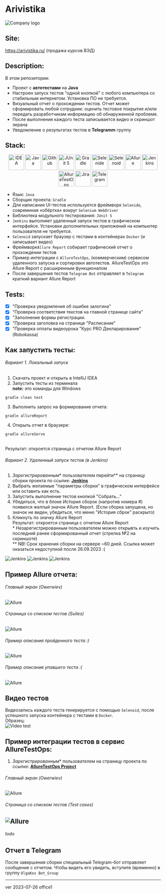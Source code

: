 # Arivistika
![Company logo](images/logo-mini.png)

## Site:
https://arivistika.ru/ (продажа курсов ВЭД)

## Description:
В этом репозитории:
- Проект с <b>автотестами</b> на <b>Java</b>
- Настроен запуск тестов "одной кнопкой" с любого компьютера со стабильным интернетом. Установка ПО не требуется.
- Визуальный отчет о прохождении тестов. Отчет может сформировать любой сотрудник: оценить тестовое покрытие и/или  передать разработчикам информацию об обнаруженной проблеме.
- После выполнения каждого теста записывается видео и скриншот экрана
- Уведомление о результатах тестов в <b>Telegramm</b> группу

## Stack:
<p align="center">
<a href="https://www.jetbrains.com/idea/"><img src="images/logo/Idea.svg" width="50" height="50"  alt="IDEA" title="olgakos github IDEA"/></a>
<a href="https://www.java.com/"><img src="images/logo/Java.svg" width="50" height="50"  alt="Java" title="olgakos github Java"/></a>
<a href="https://github.com/"><img src="images/logo/GitHub.svg" width="50" height="50"  alt="Github" title="olgakos Github"/></a>
<a href="https://junit.org/junit5/"><img src="images/logo/Junit5.svg" width="50" height="50"  alt="JUnit 5" title="olgakos github JUnit 5"/></a>
<a href="https://gradle.org/"><img src="images/logo/Gradle.svg" width="50" height="50"  alt="Gradle" title="olgakos github Gradle"/></a>
<a href="https://selenide.org/"><img src="images/logo/Selenide.svg" width="50" height="50"  alt="Selenide" title="olgakos github Selenide"/></a>
<a href="https://aerokube.com/selenoid/"><img src="images/logo/Selenoid.svg" width="50" height="50"  alt="Selenoid" title="olgakos github Selenoid"/></a>
<a href="https://github.com/allure-framework/allure2"><img src="images/logo/Allure.svg" width="50" height="50"  alt="Allure" title="olgakos github Allure"/></a>
<a href="https://www.jenkins.io/"><img src="images/logo/Jenkins.svg" width="50" height="50"  alt="Jenkins" title="olgakos github Jenkins"/></a>
<a href="https://docs.qameta.io/allure-testops/"><img width="50" height="50"  alt="AllureTestOps" src="images/logo/Allure_TO.svg" title="olgakos github AllureTestOps"></a>
<a href="https://www.atlassian.com/ru/software/jira"><img width="50" height="50"  alt="Jira" src="images/logo/Jira.svg" title="olgakos github Jira"></a>     
<a href="https://web.telegram.org/"><img width="50" height="50"  alt="Telegram" src="images/logo/Telegram.svg" title="olgakos github Telegram"></a>
</p>

- Язык: `Java`
- Сборщик проекта: `Gradle`
- Для написания UI-тестов используется фреймворк `Selenide`, совремнная «обёртка» вокруг `Selenium WebDriver`
- Библиотека модульного тестирования: `JUnit 5`
- `Jenkins` выполняет удаленный запуск тестов в графическом интерфейсе. Установки дополнительных приложений на компьютер пользователя не требуется.
- `Selenoid` запускает браузер с тестами в контейнерах `Docker` (и записывает видео)
- Фреймворк`Allure Report` собирает графический отчет о прохождении тестов
- Пример интеграции с `AllureTestOps`, (коммерческим) сервисом удаленного запуска и сортировки автотестов. AllureTestOps это Allure Report c расширенным функционалом
- После завершения тестов `Telegram Bot` отправляет в `Telegram` краткий вариант Allure Report

## Tests:
- [x] "Проверка уведомления об ошибке залогина"
- [x] "Проверка соответствия текстов на главной странице сайта"
- [x] "Заполнение формы регистрации.
- [x] "Проверка заголовка на странице "Расписание"
- [x] "Проверка оплаты видеоурока "Курс PRO Декларирование" (Robokassa)

## Как запустить тесты:
###### Вариант 1. Локальный запуск
1. Скачать проект и открыть в IntelliJ IDEA
2. Запустить тесты из терминала
   <br><b>note:</b> это команды для Windows
```
gradle clean test
```
3. Выполнить запрос на формирование отчета:
```
gradle allureReport
```
4. Открыть отчет в браузере:
```
gradle allureServe
```
<br>Результат: откроется страница с отчетом Allure Report

###### Вариант 2. Удаленный запуск тестов (в Jenkins)
1. <i>Зарегистрированным</i>* пользователем перейти** на страницу сборки проекта по ссылке: <b><a target="_blank" href="https://jenkins.autotests.cloud/job/Demo-Arivistika-Java/">Jenkins</a></b>
2. Выбрать желаемые "параметры сборки" в графическом интерфейсе или оставить как есть.
3. Запустить выполнение тестов кнопкой "Собрать..."
4. Убедиться, что в блоке История сборок (напротив номера #) появился желтый значок Allure Report. (Если сборка запущена, но значок не виден, убедиться, что меню "История сброк" раскрыто)
5. Кликнуть по значку Allure Report
<br>Результат: откроется страница с отчетом Allure Report
<br>* Незарегистрированным пользователем можно открывть и изучить последний ранее сформированный отчет (стрелка №2 на скриншоте)
<br>** NB! Срок хранения сборки на сервере ~60 дней. Ссылка может оказаться недоступной после 26.09.2023 :(

![Jenkins](images/screens/screen_jenkins_ar.jpg)
![Jenkins](images/screens/screen_jenkins_Reg.jpg)
![Jenkins](images/screens/screen_jenkins_NoReg.jpg)


## Пример Allure отчета:
###### Главный экран (Owerwiev)
![Allure](images/screens/screen_allure1.jpg)
###### Страница со списком тестов (Suites)
![Allure](images/screens/screen_allure2.jpg)
###### Пример описания пройденного  теста :)
![Allure](images/screens/screen_passed.jpg)
###### Пример описания упавшего теста :(
![Allure](images/screens/screen_failed.jpg)

## Видео тестов
Видеозапись каждого теста генерируется с помощью `Selenoid`, после успешного запуска контейнера c тестами в `Docker`.
<br>Образец:
<br>
![Video test](images/screens/video_test_fill_form.gif)

## Пример интеграции тестов в сервис AllureTestOps:
1. <i>Зарегистрированным</i>* пользователем на страницу проекта по ссылке: <b><a target="_blank" href="https://allure.autotests.cloud/project/3565/dashboards">AllureTestOps Project</a></b>

###### Главный экран (Owerwiev)
![Allure](images/screens/screen_allureTestOps1.jpg)
###### Страница со списком тестов (Test cases)
![Allure](images/screens/screen_allureTestOps2.jpg)
---------
###### todo

## Отчет в Telegram
После завершения сборки специальный Telegram-бот отправляет сообщение с отчетом.
Чтобы видеть его увидеть, вступите (временно) в группу `OlgaKos Bot_Group`

------------
ver 2023-07-26 office1
